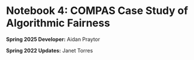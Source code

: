 # Notebook 4: COMPAS Case Study of Algorithmic Fairness 

**Spring 2025 Developer:** Aidan Praytor

**Spring 2022 Updates:** Janet Torres

